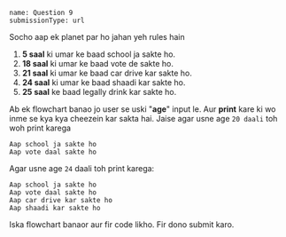 ```ngMeta
name: Question 9
submissionType: url
```

Socho aap ek planet par ho jahan yeh rules hain

1. **5 saal** ki umar ke baad school ja sakte ho. 
2. **18 saal** ki umar ke baad vote de sakte ho. 
3. **21 saal** ki umar ke baad car drive kar sakte ho.
4. **24 saal** ki umar ke baad shaadi kar sakte ho.
5. **25 saal** ke baad legally drink kar sakte ho.

Ab ek flowchart banao jo user se uski "**age**" input le. Aur **print** kare ki wo inme se kya kya cheezein kar sakta hai. Jaise agar usne age `20 daali` toh woh print karega

```
Aap school ja sakte ho
Aap vote daal sakte ho
```

Agar usne age `24` daali toh print karega:

```
Aap school ja sakte ho
Aap vote daal sakte ho
Aap car drive kar sakte ho
Aap shaadi kar sakte ho
```

Iska flowchart banaor aur fir code likho. Fir dono submit karo.
